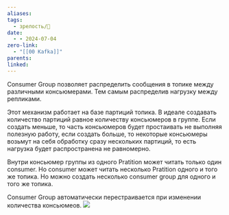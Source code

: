 ```yaml
---
aliases: 
tags:
  - зрелость/🌱
date:
  - - 2024-07-04
zero-link:
  - "[[00 Kafka]]"
parents: 
linked:
---
```

Consumer Group позволяет распределить сообщения в топике между различными консьюмерами. Тем самым распределив нагрузку между репликами.

Этот механизм работает на базе партиций топика. В идеале создавать количество партиций равное количеству консьюмеров в группе. Если создать меньше, то часть консьюмеров будет простаивать не выполняя полезную работу, если создать больше, то некоторые консьюмеры возьмут на себя обработку сразу нескольких партиций, то есть нагрузка будет распространена не равномерно.

Внутри консьюмер группы из одного Pratition может читать только один consumer. Но consumer может читать несколько Pratition одного и того же топика. Но можно создать несколько consumer group для одного и того же топика.

Consumer Group автоматически перестраивается при изменении количества консьюмеов.
![](Pasted%20image%2020240704123320.png)